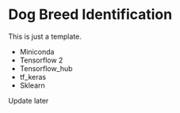 # Dog Breed Identification
This is just a template.
- Miniconda
- Tensorflow 2
- Tensorflow_hub
- tf_keras
- Sklearn
 
Update later
